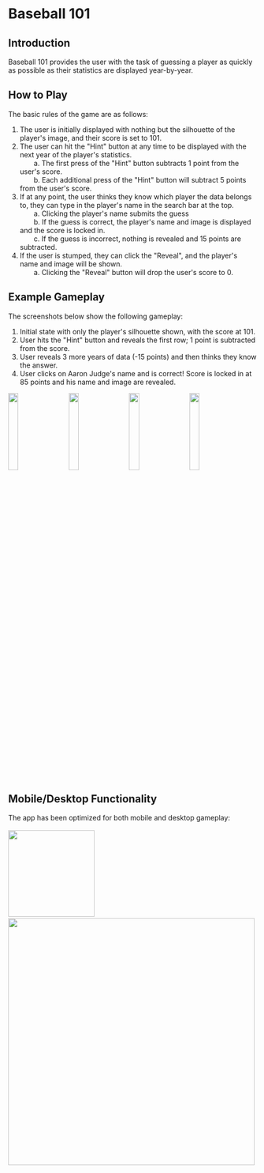 # Baseball 101

## Introduction
Baseball 101 provides the user with the task of guessing a player as quickly as possible as their statistics are displayed year-by-year.

## How to Play
The basic rules of the game are as follows:
1. The user is initially displayed with nothing but the silhouette of the player's image, and their score is set to 101.
2. The user can hit the "Hint" button at any time to be displayed with the next year of the player's statistics.
<br>&emsp;&emsp;a. The first press of the "Hint" button subtracts 1 point from the user's score.
<br>&emsp;&emsp;b. Each additional press of the "Hint" button will subtract 5 points from the user's score.
4. If at any point, the user thinks they know which player the data belongs to, they can type in the player's name in the search bar at the top.
<br>&emsp;&emsp;a. Clicking the player's name submits the guess
<br>&emsp;&emsp;b. If the guess is correct, the player's name and image is displayed and the score is locked in.
<br>&emsp;&emsp;c. If the guess is incorrect, nothing is revealed and 15 points are subtracted.
5. If the user is stumped, they can click the "Reveal", and the player's name and image will be shown.
<br>&emsp;&emsp;a. Clicking the "Reveal" button will drop the user's score to 0.

## Example Gameplay
The screenshots below show the following gameplay:
1. Initial state with only the player's silhouette shown, with the score at 101.
2. User hits the "Hint" button and reveals the first row; 1 point is subtracted from the score.
3. User reveals 3 more years of data (-15 points) and then thinks they know the answer.
4. User clicks on Aaron Judge's name and is correct! Score is locked in at 85 points and his name and image are revealed.
<img src="https://github.com/bwiss11/Baseball-101/assets/79183545/882d2c44-ff9f-4deb-bb87-8006c45cdc0f" width=20%>
&emsp;
<img src="https://github.com/bwiss11/Baseball-101/assets/79183545/729e0850-c693-4a6f-ad6e-6366bf69e5d0" width=20%>
&emsp;
<img src="https://github.com/bwiss11/Baseball-101/assets/79183545/c3298958-8cb1-48ce-88b2-e3341553e6d5" width=20%>
&emsp;
<img src="https://github.com/bwiss11/Baseball-101/assets/79183545/868a6064-8296-4ce8-bd5c-838de4e8a6d1" width=20%>

## Mobile/Desktop Functionality
The app has been optimized for both mobile and desktop gameplay:
<br>
<br>
<img src="https://github.com/bwiss11/Baseball-101/assets/79183545/ac1f7343-9c2b-49a6-a30d-24b5edbbbc4a" width=175>
&emsp;
&emsp;
&emsp;
&emsp;
&emsp;
&emsp;
&emsp;
<img src="https://github.com/bwiss11/Baseball-101/assets/79183545/670db983-cba7-4b02-88c5-22bc18877adb" width=500>
